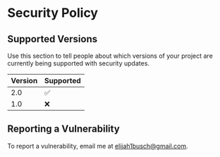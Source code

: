 # Security Policy

## Supported Versions

Use this section to tell people about which versions of your project are
currently being supported with security updates.

| Version | Supported          |
| ------- | ------------------ |
| 2.0     | :white_check_mark: |
| 1.0     | :x:                |

## Reporting a Vulnerability
To report a vulnerability, email me at elijah1busch@gmail.com.
